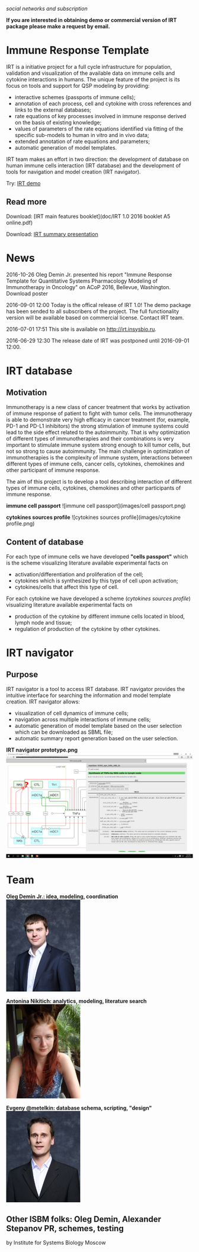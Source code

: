 _social networks and subscription_

**If you are interested in obtaining demo or commercial version of IRT package please make a request by email.**

# Immune Response Template

IRT is a initiative project for a full cycle infrastructure for population, validation and visualization of the available data on immune cells and cytokine interactions in humans. The unique feature of the project is its focus on tools and support for QSP modeling by providing:

* interactive schemes (passports of immune cells);
* annotation of each process, cell and cytokine with cross references and links to the external databases;
* rate equations of key processes involved in immune response derived on the basis of existing knowledge;
* values of parameters of the rate equations identified via fitting of the specific sub-models to human in vitro and in vivo data;
* extended annotation of rate equations and parameters;
* automatic generation of model templates.

IRT team makes an effort in two direction: the development of database on human immune cells interaction (IRT database) and the development of tools for navigation and model creation (IRT navigator).

Try: [IRT demo](online)

## Read more

Download: [IRT main features booklet](doc/IRT 1.0 2016 booklet A5 online.pdf)

Download: [IRT summary presentation](doc/160901_IRT_presentation_ISB.pdf)

# News

2016-10-26 Oleg Demin Jr. presented his report "Immune Response Template for Quantitative Systems Pharmacology Modeling of Immunotherapy in Oncology" on ACoP 2016, Bellevue, Washington. Download poster

2016-09-01 12:00 Today is the offical release of IRT 1.0! The demo package has been sended to all subscribers of the project. The full functionality version will be available based on commercial license. Contact IRT team.

2016-07-01 17:51 This site is available on http://irt.insysbio.ru.

2016-06-29 12:30 The release date of IRT was postponed until 2016-09-01 12:00.

# IRT database

## Motivation
Immunotherapy is a new class of cancer treatment that works by activation of immune response of patient to fight with tumor cells. The immunotherapy is able to demonstrate very high efficacy in cancer treatment (for, example, PD-1 and PD-L1 inhibitors) the strong stimulation of immune systems could lead to the side effect related to the autoimmunity. That is why optimization of different types of immunotherapies and their combinations is very important to stimulate immune system strong enough to kill tumor cells, but not so strong to cause autoimmunity. The main challenge in optimization of immunotherapies is the complexity of immune system, interactions between different types of immune cells, cancer cells, cytokines, chemokines and other participant of immune response.

The aim of this project is to develop a tool describing interaction of different types of immune cells, cytokines, chemokines and other participants of immune response.

**immune cell passport**
![immune cell passport](images/cell passport.png)

**cytokines sources profile**
![cytokines sources profile](images/cytokine profile.png)

## Content of database

For each type of immune cells we have developed **"cells passport"** which is the scheme visualizing literature available experimental facts on

- activation/differentiation and proliferation of the cell;
- cytokines which is synthesized by this type of cell upon activation;
- cytokines/cells that affect this type of cell.

For each cytokine we have developed a scheme (*cytokines sources profile*) visualizing literature available experimental facts on

- production of the cytokine by different immune cells located in blood, lymph node and tissue;
- regulation of production of the cytokine by other cytokines.

# IRT navigator

## Purpose
IRT navigator is a tool to access IRT database. IRT navigator provides the intuitive interface for searching the information and model template creation. IRT navigator allows:

- visualization of cell dynamics of immune cells;
- navigation across multiple interactions of immune cells;
- automatic generation of model template based on the user selection which can be downloaded as SBML file;
- automatic summary report generation based on the user selection.

**IRT navigator prototype.png**
![IRT navigator prototype](images/2016-07-05.png)

# Team
**Oleg Demin Jr.: idea, modeling, coordination**
<br/><img src="images/oleg.png" style="width:200px;"/>

**Antonina Nikitich: analytics, modeling, literature search**
<br/><img src="images/sansa.png" style="width:200px;"/>

**Evgeny @metelkin: database schema, scripting, "design"**
<br/><img src="images/evgeny.png" style="width:200px;"/>

Other ISBM folks: **Oleg Demin, Alexander Stepanov**
PR, schemes, testing
---
by Institute for Systems Biology Moscow